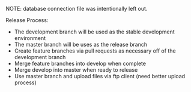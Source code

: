 NOTE: database connection file was intentionally left out. 

Release Process:
* The development branch will be used as the stable development environment
* The master branch will be uses as the release branch
* Create feature branches via pull requests as necessary off of the development branch
* Merge feature branches into develop when complete
* Merge develop into master when ready to release
* Use master branch and upload files via ftp client (need better upload process)